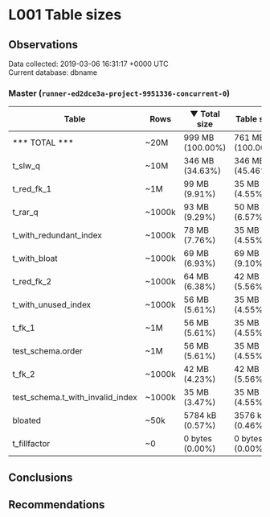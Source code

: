 # L001 Table sizes #

## Observations ##
Data collected: 2019-03-06 16:31:17 +0000 UTC  
Current database: dbname  


### Master (`runner-ed2dce3a-project-9951336-concurrent-0`) ###
Table | Rows | &#9660;&nbsp;Total size | Table size | Index(es) Size | TOAST Size
------|------|------------|------------|----------------|------------
*** TOTAL *** | ~20M | 999 MB (100.00%) | 761 MB (100.00%) | 238 MB (100.00%) | 56 kB (100.00%)
t_slw_q | ~10M | 346 MB (34.63%) | 346 MB (45.46%) | 0 bytes (0.00%) | <no value>
t_red_fk_1 | ~1M | 99 MB (9.91%) | 35 MB (4.55%) | 64 MB (27.03%) | <no value>
t_rar_q | ~1000k | 93 MB (9.29%) | 50 MB (6.57%) | 43 MB (18.01%) | <no value>
t_with_redundant_index | ~1000k | 78 MB (7.76%) | 35 MB (4.55%) | 43 MB (18.02%) | <no value>
t_with_bloat | ~1000k | 69 MB (6.93%) | 69 MB (9.10%) | 0 bytes (0.00%) | <no value>
t_red_fk_2 | ~1000k | 64 MB (6.38%) | 42 MB (5.56%) | 21 MB (9.01%) | <no value>
t_with_unused_index | ~1000k | 56 MB (5.61%) | 35 MB (4.55%) | 21 MB (9.01%) | <no value>
t_fk_1 | ~1M | 56 MB (5.61%) | 35 MB (4.55%) | 21 MB (9.01%) | <no value>
test_schema.order | ~1M | 56 MB (5.61%) | 35 MB (4.55%) | 21 MB (9.01%) | <no value>
t_fk_2 | ~1000k | 42 MB (4.23%) | 42 MB (5.56%) | 0 bytes (0.00%) | <no value>
test_schema.t_with_invalid_index | ~1000k | 35 MB (3.47%) | 35 MB (4.55%) | 0 bytes (0.00%) | <no value>
bloated | ~50k | 5784 kB (0.57%) | 3576 kB (0.46%) | 2208 kB (0.91%) | <no value>
t_fillfactor | ~0 | 0 bytes (0.00%) | 0 bytes (0.00%) | 0 bytes (0.00%) | <no value>


## Conclusions ##


## Recommendations ##

